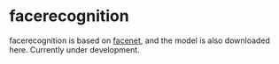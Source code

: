 # facerecognition
facerecognition is based on [facenet](https://github.com/davidsandberg/facenet), and the model is also downloaded here. Currently under development.
